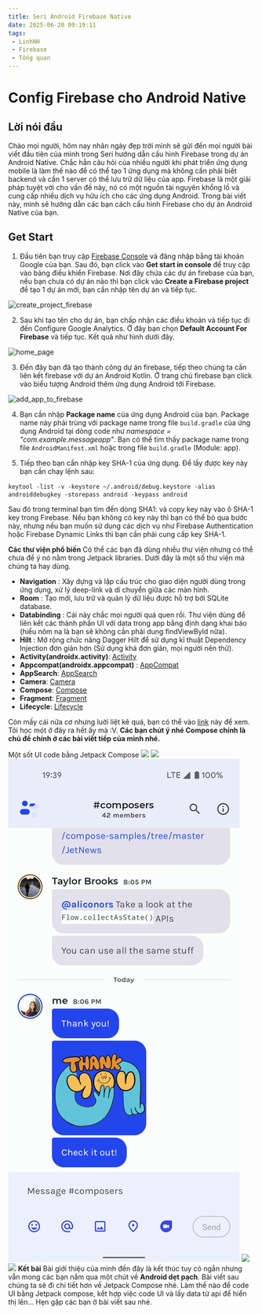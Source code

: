 ```yaml
---
title: Seri Android Firebase Native
date: 2025-06-20 09:19:11
tags:
 - LinhNH
 - Firebase
 - Tổng quan
---
```


# Config Firebase cho Android Native

## Lời nói đầu

Chào mọi người, hôm nay nhân ngày đẹp trời mình sẽ gửi đến mọi người bài viết đầu tiên của mình trong Seri hướng dẫn cấu hình Firebase trong dự án Android Native. Chắc hẳn câu hỏi của nhiều người khi phát triển ứng dụng mobile là làm thế nào để có thể tạo 1 ứng dụng mà không cần phải biết backend và cần 1 server có thể lưu trữ dữ liệu của app. Firebase là một giải pháp tuyệt vời cho vấn đề này, nó có một nguồn tài nguyên khổng lồ và cung cấp nhiều dịch vụ hữu ích cho các ứng dụng Android. Trong bài viết này, mình sẽ hướng dẫn các bạn cách cấu hình Firebase cho dự án Android Native của bạn.

## Get Start

1. Đầu tiên bạn truy cập [Firebase Console](https://firebase.google.com/) và đăng nhập bằng tài khoản Google của bạn. Sau đó, bạn click vào **Get start in console** để truy cập vào bảng điều khiển Firebase. Nơi đây chứa các dự án firebase của bạn, nếu bạn chưa có dự án nào thì bạn click vào **Create a Firebase project** để tạo 1 dự án mới, bạn cần nhập tên dự án và tiếp tục.

![create_project_firebase](/css/images/linhnh/create_project_firebase.png "Create Project Firebase")

2. Sau khi tạo tên cho dự án, bạn chấp nhận các điều khoản và tiếp tục đi đến Configure Google Analytics. Ở đây bạn chọn **Default Account For Firebase** và tiếp tục. Kết quả như hình dưới đây.

![home_page](/css/images/linhnh/home_page.png "Home Page")

3. Đến đây bạn đã tạo thành công dự án firebase, tiếp theo chúng ta cần liên kết firebase với dự án Android Kotlin. Ở trang chủ firebase bạn click vào biểu tượng Android thêm ứng dụng Android tới Firebase.

![add_app_to_firebase](/css/images/linhnh/add_app_to_firebase.png "Add App to Firebase")

4. Bạn cần nhập **Package name** của ứng dụng Android của bạn. Package name này phải trùng với package name trong file `build.gradle` của ứng dụng Android tại dòng code như *namespace = "com.example.messageapp"*. Bạn có thể tìm thấy package name trong file `AndroidManifest.xml` hoặc trong file `build.gradle` (Module: app).

5. Tiếp theo bạn cần nhập key SHA-1 của ứng dụng. Để lấy được key này bạn cần chạy lệnh sau:
```
keytool -list -v -keystore ~/.android/debug.keystore -alias androiddebugkey -storepass android -keypass android
```
Sau đó trong terminal bạn tìm đến dòng SHA1: và copy key này vào ô SHA-1 key trong Firebase. Nếu bạn không có key này thì bạn có thể bỏ qua bước này, nhưng nếu bạn muốn sử dụng các dịch vụ như Firebase Authentication hoặc Firebase Dynamic Links thì bạn cần phải cung cấp key SHA-1.


**Các thư viện phổ biến**
Có thể các bạn đã dùng nhiều thư viện nhưng có thể chưa để ý nó nằm trong Jetpack libraries. Dưới đây là một số thư viện mà chúng ta hay dùng.
- **Navigation** : Xây dựng và lập cấu trúc cho giao diện người dùng trong ứng dụng, xử lý deep-link và di chuyển giữa các màn hình.
- **Room** : Tạo mới, lưu trữ và quản lý dữ liệu được hỗ trợ bởi SQLite database.
- **Databinding** : Cái này chắc mọi người quá quen rồi. Thư viện dùng để liên kết các thành phần UI với data trong app bằng định dạng khai báo (hiểu nôm na là bạn sẽ không cần phải dung findViewById nữa).
- **Hilt** : Mở rộng chức năng Dagger Hilt để sử dụng kĩ thuật Dependency Injection đơn giản hơn (Sử dụng khá đơn giản, mọi người nên thử).
- **Activity(androidx.activity)**: [Activity](https://developer.android.com/jetpack/androidx/releases/activity?_gl=1*pux1ac*_up*MQ..&gclid=Cj0KCQiA0MG5BhD1ARIsAEcZtwR0PQaFlH50BXwBvWZwvNhXobfh78kks9Z6tO1uWRERW9ttkIhxZB8aAnsVEALw_wcB&gclsrc=aw.ds)
- **Appcompat(androidx.appcompat)** : [AppCompat](https://developer.android.com/jetpack/androidx/releases/appcompat?_gl=1*1h95g3h*_up*MQ..&gclid=Cj0KCQiA0MG5BhD1ARIsAEcZtwR0PQaFlH50BXwBvWZwvNhXobfh78kks9Z6tO1uWRERW9ttkIhxZB8aAnsVEALw_wcB&gclsrc=aw.ds)
- **AppSearch**: [AppSearch](https://developer.android.com/jetpack/androidx/releases/appsearch?_gl=1*1h95g3h*_up*MQ..&gclid=Cj0KCQiA0MG5BhD1ARIsAEcZtwR0PQaFlH50BXwBvWZwvNhXobfh78kks9Z6tO1uWRERW9ttkIhxZB8aAnsVEALw_wcB&gclsrc=aw.ds)
- **Camera**: [Camera](https://developer.android.com/jetpack/androidx/releases/camera?_gl=1*1h95g3h*_up*MQ..&gclid=Cj0KCQiA0MG5BhD1ARIsAEcZtwR0PQaFlH50BXwBvWZwvNhXobfh78kks9Z6tO1uWRERW9ttkIhxZB8aAnsVEALw_wcB&gclsrc=aw.ds)
- **Compose**: [Compose](https://developer.android.com/jetpack/androidx/releases/compose?_gl=1*m8tg1v*_up*MQ..&gclid=Cj0KCQiA0MG5BhD1ARIsAEcZtwR0PQaFlH50BXwBvWZwvNhXobfh78kks9Z6tO1uWRERW9ttkIhxZB8aAnsVEALw_wcB&gclsrc=aw.ds)
- **Fragment**: [Fragment](https://developer.android.com/jetpack/androidx/releases/fragment?_gl=1*m8tg1v*_up*MQ..&gclid=Cj0KCQiA0MG5BhD1ARIsAEcZtwR0PQaFlH50BXwBvWZwvNhXobfh78kks9Z6tO1uWRERW9ttkIhxZB8aAnsVEALw_wcB&gclsrc=aw.ds)
- **Lifecycle**: [Lifecycle](https://developer.android.com/jetpack/androidx/releases/lifecycle?_gl=1*1fwyy68*_up*MQ..&gclid=Cj0KCQiA0MG5BhD1ARIsAEcZtwR0PQaFlH50BXwBvWZwvNhXobfh78kks9Z6tO1uWRERW9ttkIhxZB8aAnsVEALw_wcB&gclsrc=aw.ds)

Còn mấy cái nữa cơ nhưng luời liệt kê quá, bạn có thể vào [link](https://developer.android.com/jetpack?gad_source=1&gclid=Cj0KCQiA0MG5BhD1ARIsAEcZtwR0PQaFlH50BXwBvWZwvNhXobfh78kks9Z6tO1uWRERW9ttkIhxZB8aAnsVEALw_wcB&gclsrc=aw.ds#:~:text=Read%20testimonials-,Jetpack%20libraries,-Explore%20all%20libraries) này để xem. Tôi học mót ở đây ra hết ấy mà :V.
**Các bạn chút ý nhé Compose chính là chủ đề chính ở các bài viết tiếp của mình nhé.**

Một sốt UI code bằng Jetpack Compose
![](https://miro.medium.com/v2/resize:fit:474/1*OnmTLPcraJ0kfnmRx1oSPg.gif)
![](https://raw.githubusercontent.com/android/compose-samples/refs/heads/main/readme/screenshots/Jetsnack.png)
![](https://raw.githubusercontent.com/android/compose-samples/refs/heads/main/readme/screenshots/Jetchat.png)
![](https://raw.githubusercontent.com/android/compose-samples/refs/heads/main/readme/screenshots/Jetcaster.png)
![](https://raw.githubusercontent.com/android/compose-samples/refs/heads/main/readme/screenshots/JetNews.png)
**Kết bài**
Bài giới thiệu của mình đến đây là kết thúc tuy có ngắn nhưng vẫn mong các bạn nắm qua một chút về **Android dẹt pạch**. Bài viết sau chúng ta sẽ đi chi tiết hơn về Jetpack Compose nhé. Làm thế nào để code UI bằng Jetpack compose, kết hợp việc code UI và lấy data từ api để hiển thị lên... Hẹn gặp các bạn ở bài viết sau nhé. 
